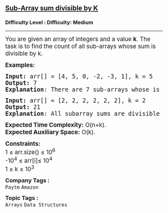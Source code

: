 <h2><a href="https://www.geeksforgeeks.org/problems/sub-array-sum-divisible-by-k2617/1">Sub-Array sum divisible by K</a></h2><h3>Difficulty Level : Difficulty: Medium</h3><hr><div class="problems_problem_content__Xm_eO"><p><span style="font-size: 14pt;">You are given an array of integers and a value <strong>k</strong>. The task is to find the count of all sub-arrays whose sum is divisible by k.</span></p>
<p><span style="font-size: 14pt;"><strong>Examples:</strong></span></p>
<pre><span style="font-size: 14pt;"><strong>Input: </strong>arr[] = [4, 5, 0, -2, -3, 1], k = 5
<strong>Output:</strong> 7
<strong>Explanation</strong>: There are 7 sub-arrays whose is divisible by k: [4, 5, 0, -2, -3, 1], [5], [5, 0], [5, 0, -2, -3], [0], [0, -2, -3] and [-2, -3]
</span></pre>
<pre><span style="font-size: 14pt;"><strong>Input: </strong>arr[] = [2, 2, 2, 2, 2, 2], k = 2
<strong>Output:</strong> 21
<strong>Explanation</strong>: All subarray sums are divisible by 2
</span></pre>
<p><span style="font-size: 14pt;"><strong>Expected Time Complexity:</strong> O(n+k).<br><strong>Expected Auxiliary Space:</strong> O(k).</span></p>
<p><span style="font-size: 14pt;"><strong>Constraints:</strong><br>1 ≤ arr.size() ≤ 10<sup>6<br></sup></span><span style="font-size: 14pt;"><span style="font-size: 18.6667px;">-10<sup>4</sup> ≤ arr[i]≤ 10<sup>4<br></sup></span></span><span style="font-size: 14pt;"><span style="font-size: 18.6667px;"><span style="font-size: 18.6667px;">1 ≤ k ≤ 10<sup>3</sup></span></span></span></p></div><p><span style=font-size:18px><strong>Company Tags : </strong><br><code>Paytm</code>&nbsp;<code>Amazon</code>&nbsp;<br><p><span style=font-size:18px><strong>Topic Tags : </strong><br><code>Arrays</code>&nbsp;<code>Data Structures</code>&nbsp;